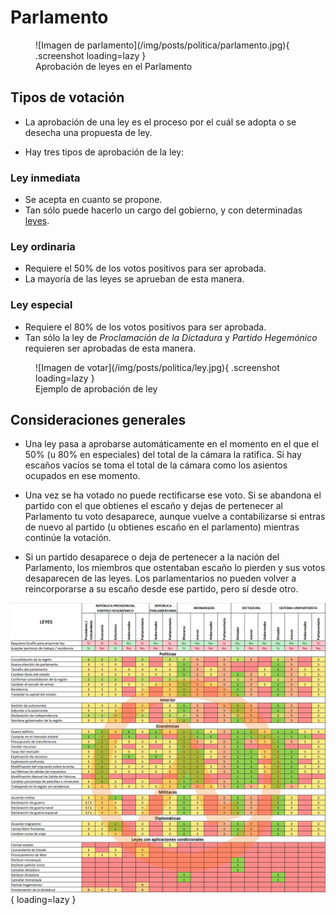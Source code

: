 # Parlamento

<figure markdown>
  ![Imagen de parlamento](/img/posts/politica/parlamento.jpg){ .screenshot loading=lazy }
  <figcaption>Aprobación de leyes en el Parlamento</figcaption>
</figure>

##  Tipos de votación

- La aprobación de una ley es el proceso por el cuál se adopta o se desecha una propuesta de ley.

- Hay tres tipos de aprobación de la ley:

### Ley inmediata

- Se acepta en cuanto se propone.
- Tan sólo puede hacerlo un cargo del gobierno, y con determinadas [leyes](/3.-Politica/Leyes/).

### Ley ordinaria

- Requiere el 50% de los votos positivos para ser aprobada.
- La mayoría de las leyes se aprueban de esta manera.

### Ley especial

- Requiere el 80% de los votos positivos para ser aprobada.
- Tan sólo la ley de _Proclamación de la Dictadura_ y _Partido Hegemónico_ requieren ser aprobadas de esta manera.

<figure markdown>
  ![Imagen de votar](/img/posts/politica/ley.jpg){ .screenshot loading=lazy }
  <figcaption>Ejemplo de aprobación de ley</figcaption>
</figure>

## Consideraciones generales

- Una ley pasa a aprobarse automáticamente en el momento en el que el 50% (u 80% en especiales) del total de la cámara la ratifica. Si hay escaños vacíos se toma el total de la cámara como los asientos ocupados en ese momento.

- Una vez se ha votado no puede rectificarse ese voto. Si se abandona el partido con el que obtienes el escaño y dejas de pertenecer al Parlamento tu voto desaparece, aunque vuelve a contabilizarse si entras de nuevo al partido (u obtienes escaño en el parlamento) mientras continúe la votación.

- Si un partido desaparece o deja de pertenecer a la nación del Parlamento, los miembros que ostentaban escaño lo pierden y sus votos desaparecen de las leyes. Los parlamentarios no pueden volver a reincorporarse a su escaño desde ese partido, pero sí desde otro.

![](/img/posts/politica/leyes.png){ loading=lazy }